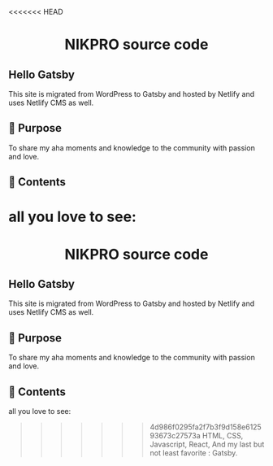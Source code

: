 <<<<<<< HEAD
<h1 align="center">
  NIKPRO source code
</h1>

## Hello Gatsby

This site is migrated from WordPress to Gatsby and hosted by Netlify and uses Netlify CMS as well.

## 🚀 Purpose

To share my aha moments and knowledge to the community with passion and love.

## 🧐 Contents

all you love to see:
=======
<h1 align="center">
  NIKPRO source code
</h1>

## Hello Gatsby

This site is migrated from WordPress to Gatsby and hosted by Netlify and uses Netlify CMS as well.

## 🚀 Purpose

To share my aha moments and knowledge to the community with passion and love.

## 🧐 Contents

all you love to see:
>>>>>>> 4d986f0295fa2f7b3f9d158e612593673c27573a
HTML, CSS, Javascript, React, And my last but not least favorite : Gatsby.
